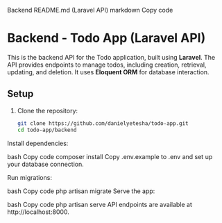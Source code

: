 Backend README.md (Laravel API)
markdown
Copy code
# Backend - Todo App (Laravel API)

This is the backend API for the Todo application, built using **Laravel**. The API provides endpoints to manage todos, including creation, retrieval, updating, and deletion. It uses **Eloquent ORM** for database interaction.

## Setup

1. Clone the repository:
   ```bash
   git clone https://github.com/danielyetesha/todo-app.git
   cd todo-app/backend
Install dependencies:

bash
Copy code
composer install
Copy .env.example to .env and set up your database connection.

Run migrations:

bash
Copy code
php artisan migrate
Serve the app:

bash
Copy code
php artisan serve
API endpoints are available at http://localhost:8000.